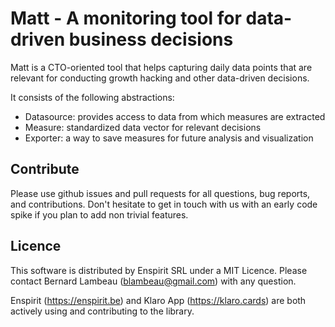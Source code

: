 # Matt - A monitoring tool for data-driven business decisions

Matt is a CTO-oriented tool that helps capturing daily data points that are
relevant for conducting growth hacking and other data-driven decisions.

It consists of the following abstractions:

* Datasource: provides access to data from which measures are extracted
* Measure: standardized data vector for relevant decisions
* Exporter: a way to save measures for future analysis and visualization

## Contribute

Please use github issues and pull requests for all questions, bug reports,
and contributions. Don't hesitate to get in touch with us with an early code
spike if you plan to add non trivial features.

## Licence

This software is distributed by Enspirit SRL under a MIT Licence. Please
contact Bernard Lambeau (blambeau@gmail.com) with any question.

Enspirit (https://enspirit.be) and Klaro App (https://klaro.cards) are both
actively using and contributing to the library.
